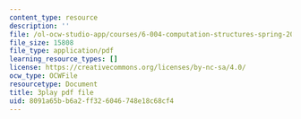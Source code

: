 ```yaml
---
content_type: resource
description: ''
file: /ol-ocw-studio-app/courses/6-004-computation-structures-spring-2017/8091a65bb6a2ff326046748e18c68cf4_RbJV-g9Lob8.pdf
file_size: 15808
file_type: application/pdf
learning_resource_types: []
license: https://creativecommons.org/licenses/by-nc-sa/4.0/
ocw_type: OCWFile
resourcetype: Document
title: 3play pdf file
uid: 8091a65b-b6a2-ff32-6046-748e18c68cf4
---
```

